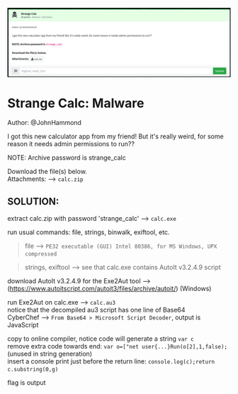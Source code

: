 ![strange-calc-ss1.png](strange-calc-ss1.png)

# Strange Calc: Malware  

Author: @JohnHammond  

I got this new calculator app from my friend! But it's really weird, for some reason it needs admin permissions to run??  

NOTE: Archive password is strange_calc  

Download the file(s) below.  
Attachments: --> ```calc.zip```  


## SOLUTION:  
extract calc.zip with password 'strange_calc' --> ```calc.exe```  

run usual commands: file, strings, binwalk, exiftool, etc.  
> file --> ```PE32 executable (GUI) Intel 80386, for MS Windows, UPX compressed```

> strings, exiftool --> see that calc.exe contains AutoIt v3.2.4.9 script  

download AutoIt v3.2.4.9 for the Exe2Aut tool -->  
(https://www.autoitscript.com/autoit3/files/archive/autoit/) (Windows)  

run Exe2Aut on calc.exe --> ```calc.au3```  
notice that the decompiled au3 script has one line of Base64  
CyberChef --> ```From Base64 > Microsoft Script Decoder```, output is JavaScript  

copy to online compiler, notice code will generate a string ```var c```  
remove extra code towards end: ```var o=["net user{...}Run(o[2],1,false);``` (unused in string generation)  
insert a console print just before the return line: ```console.log(c);return c.substring(0,g)```  

flag is output  
